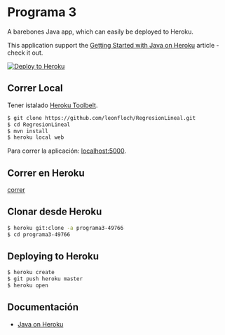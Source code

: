 # Programa 3

A barebones Java app, which can easily be deployed to Heroku.

This application support the [Getting Started with Java on Heroku](https://devcenter.heroku.com/articles/getting-started-with-java) article - check it out.

[![Deploy to Heroku](https://www.herokucdn.com/deploy/button.png)](https://heroku.com/deploy)

## Correr Local

Tener istalado [Heroku Toolbelt](https://toolbelt.heroku.com/).

```sh
$ git clone https://github.com/leonfloch/RegresionLineal.git
$ cd RegresionLineal
$ mvn install
$ heroku local web
```

Para correr la aplicación: [localhost:5000](http://localhost:5000/).

## Correr en Heroku

[correr](programa3-49766.herokuapp.com)



## Clonar desde Heroku

```sh
$ heroku git:clone -a programa3-49766
$ cd programa3-49766
```

## Deploying to Heroku

```sh
$ heroku create
$ git push heroku master
$ heroku open
```

## Documentación

- [Java on Heroku](https://devcenter.heroku.com/categories/java)
